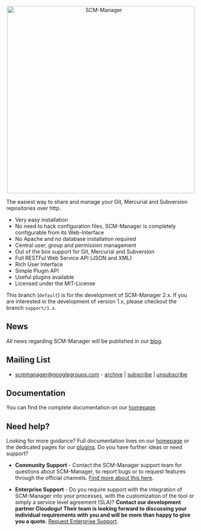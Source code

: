 <p align="center">
  <a href="https://www.scm-manager.org/">
    <img alt="SCM-Manager" src="https://download.scm-manager.org/images/logo/scm-manager_logo.png" width="500" />
  </a>
</p>

The easiest way to share and manage your Git, Mercurial and Subversion
repositories over http.

- Very easy installation
- No need to hack configuration files, SCM-Manager is completely
  configurable from its Web-Interface
- No Apache and no database installation required
- Central user, group and permission management
- Out of the box support for Git, Mercurial and Subversion
- Full RESTFul Web Service API (JSON and XML)
- Rich User Interface
- Simple Plugin API
- Useful plugins available
- Licensed under the MIT-License

This branch (`default`) is for the development of SCM-Manager 2.x. If you are interested in the development of version
1.x, please checkout the branch `support/1.x`.

## News

All news regarding SCM-Manager will be published in our [blog](https://www.scm-manager.org/blog/).

## Mailing List

-   <scmmanager@googlegroups.com> -
    [archive](http://groups.google.com/group/scmmanager) \|
    [subscribe](mailto:scmmanager+subscribe@googlegroups.com) \|
    [unsubscribe](mailto:scmmanager+unsubscribe@googlegroups.com)

## Documentation
You can find the complete documentation on our [homepage](https://www.scm-manager.org/docs/).

## Need help?

Looking for more guidance? Full documentation lives on our [homepage](https://www.scm-manager.org/docs/) or the
dedicated pages for our [plugins](https://www.scm-manager.org/plugins/). Do you have further ideas or need support?

- **Community Support** - Contact the SCM-Manager support team for questions about SCM-Manager, to report bugs or to
    request features through the official channels. [Find more about this here](https://www.scm-manager.org/support/).

- **Enterprise Support** - Do you require support with the integration of SCM-Manager into your processes, with the
    customization of the tool or simply a service level agreement (SLA)? **Contact our development partner Cloudogu!
    Their team is looking forward to discussing your individual requirements with you and will be more than happy to
    give you a quote.** [Request Enterprise Support](https://cloudogu.com/en/scm-manager-enterprise/).
